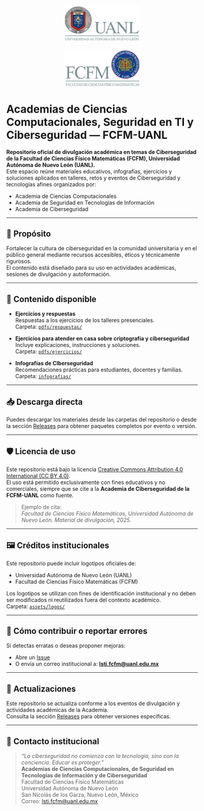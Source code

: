 <p align="center">
  <img src="assets/logos/logo-uanl.png" alt="Logo UANL" width="200"/>
  &nbsp;&nbsp;&nbsp;&nbsp;&nbsp;&nbsp;&nbsp;&nbsp;&nbsp;&nbsp;&nbsp;&nbsp;&nbsp;&nbsp;&nbsp;&nbsp;&nbsp;&nbsp;&nbsp;&nbsp;&nbsp;&nbsp;&nbsp;&nbsp;&nbsp;&nbsp;&nbsp;&nbsp;&nbsp;&nbsp;&nbsp;&nbsp;&nbsp;&nbsp;&nbsp;&nbsp;&nbsp;&nbsp;&nbsp;&nbsp;&nbsp;&nbsp;&nbsp;&nbsp;&nbsp;&nbsp;&nbsp;&nbsp;&nbsp;&nbsp;&nbsp;&nbsp;&nbsp;&nbsp;&nbsp;&nbsp;&nbsp;&nbsp;&nbsp;&nbsp;&nbsp;&nbsp;&nbsp;&nbsp;&nbsp;&nbsp;&nbsp;&nbsp;&nbsp;&nbsp;&nbsp;&nbsp;&nbsp;&nbsp;&nbsp;&nbsp;&nbsp;&nbsp;&nbsp;&nbsp;
  <img src="assets/logos/logo-fcfm.png" alt="Logo FCFM" width="200"/>
</p>

# Academias de Ciencias Computacionales, Seguridad en TI y Ciberseguridad — FCFM-UANL

**Repositorio oficial de divulgación académica en temas de Ciberseguridad de la Facultad de Ciencias Físico Matemáticas (FCFM), Universidad Autónoma de Nuevo León (UANL).**  
Este espacio reúne materiales educativos, infografías, ejercicios y soluciones aplicados en talleres, retos y eventos de Ciberseguridad y tecnologías afines organizados por:
- Academia de Ciencias Computacionales
- Academia de Seguridad en Tecnologías de Información
- Academia de Ciberseguridad

---

## 🎯 Propósito

Fortalecer la cultura de ciberseguridad en la comunidad universitaria y en el público general mediante recursos accesibles, éticos y técnicamente rigurosos.  
El contenido está diseñado para su uso en actividades académicas, sesiones de divulgación y autoformación.

---

## 📂 Contenido disponible

- **Ejercicios y respuestas**  
  Respuestas a los ejercicios de los talleres presenciales.  
  Carpeta: [`pdfs/respuestas/`](pdfs/respuestas/)

- **Ejercicios para atender en casa sobre criptografía y ciberseguridad**  
  Incluye explicaciones, instrucciones y soluciones.  
  Carpeta: [`pdfs/ejercicios/`](pdfs/ejercicios/)

- **Infografías de CIberseguridad**  
  Recomendaciones prácticas para estudiantes, docentes y familias.  
  Carpeta: [`infografias/`](infografias/)

---

## 📥 Descarga directa

Puedes descargar los materiales desde las carpetas del repositorio o desde la sección [Releases](https://github.com/MarViera/div_ciberseguridad_fcfmuanl/releases) para obtener paquetes completos por evento o versión.

---

## 🛡️ Licencia de uso

Este repositorio está bajo la licencia [Creative Commons Attribution 4.0 International (CC BY 4.0)](https://creativecommons.org/licenses/by/4.0/).  
El uso está permitido exclusivamente con fines educativos y no comerciales, siempre que se cite a la **Academia de Ciberseguridad de la FCFM-UANL** como fuente.

> Ejemplo de cita:  
> *Facultad de Ciencias Físico Matemáticas, Universidad Autónoma de Nuevo León. Material de divulgación, 2025.*

---

## 🖼️ Créditos institucionales

Este repositorio puede incluir logotipos oficiales de:
- Universidad Autónoma de Nuevo León (UANL)
- Facultad de Ciencias Físico Matemáticas (FCFM)

Los logotipos se utilizan con fines de identificación institucional y no deben ser modificados ni reutilizados fuera del contexto académico.  
Carpeta: [`assets/logos/`](assets/logos/)

---

## 🧩 Cómo contribuir o reportar errores

Si detectas erratas o deseas proponer mejoras:
- Abre un [Issue](https://github.com/MarViera/div_ciberseguridad_fcfmuanl/issues)
- O envía un correo institucional a: **lsti.fcfm@uanl.edu.mx**

---

## 📅 Actualizaciones

Este repositorio se actualiza conforme a los eventos de divulgación y actividades académicas de la Academia.  
Consulta la sección [Releases](https://github.com/MarViera/div_ciberseguridad_fcfmuanl/releases) para obtener versiones específicas.

---

## 🤝 Contacto institucional
> *“La ciberseguridad no comienza con la tecnología, sino con la conciencia. Educar es proteger.”*  
**Academias de Ciencias Computacionales, de Seguridad en Tecnologías de Información y de Ciberseguridad**  
Facultad de Ciencias Físico Matemáticas  
Universidad Autónoma de Nuevo León  
San Nicolás de los Garza, Nuevo León, México  
Correo: lsti.fcfm@uanl.edu.mx
